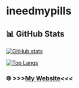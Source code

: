 # ineedmypills 

 ## 📊 GitHub Stats 

 [![GitHub stats](https://github-readme-stats.vercel.app/api?username=ineedmypills&show_icons=true&theme=radical&title_color=ff69b4&icon_color=ff69b4&text_color=ffffff&bg_color=000000)](https://github.com/ineedmypills) 

 [![Top Langs](https://github-readme-stats.vercel.app/api/top-langs/?username=ineedmypills&layout=compact&theme=radical&title_color=ff69b4&text_color=ffffff&bg_color=000000)](https://github.com/ineedmypills) 

 ### 🌐 >>>[My Website](https://ineedmypills.github.io)<<<
 
